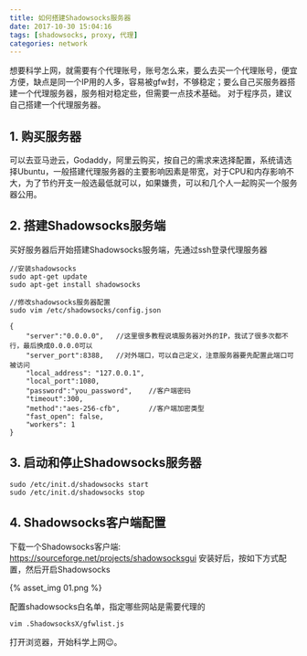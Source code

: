 ```yaml
---
title: 如何搭建Shadowsocks服务器
date: 2017-10-30 15:04:16
tags: [shadowsocks, proxy, 代理]
categories: network
---
```


想要科学上网，就需要有个代理账号，账号怎么来，要么去买一个代理账号，便宜方便，缺点是同一个IP用的人多，容易被gfw封，不够稳定；要么自己买服务器搭建一个代理服务器，服务相对稳定些，但需要一点技术基础。
对于程序员，建议自己搭建一个代理服务器。

## 1. 购买服务器

可以去亚马逊云，Godaddy，阿里云购买，按自己的需求来选择配置，系统请选择Ubuntu，一般搭建代理服务器的主要影响因素是带宽，对于CPU和内存影响不大，为了节约开支一般选最低就可以，如果嫌贵，可以和几个人一起购买一个服务器公用。

## 2. 搭建Shadowsocks服务端

买好服务器后开始搭建Shadowsocks服务端，先通过ssh登录代理服务器
```
//安装shadowsocks
sudo apt-get update
sudo apt-get install shadowsocks
```
```
//修改shadowsocks服务器配置
sudo vim /etc/shadowsocks/config.json
```
```
{
    "server":"0.0.0.0",   //这里很多教程说填服务器对外的IP，我试了很多次都不行，最后换成0.0.0.0可以
    "server_port":8388,   //对外端口，可以自己定义，注意服务器要先配置此端口可被访问
    "local_address": "127.0.0.1",
    "local_port":1080,
    "password":"you_password",    //客户端密码
    "timeout":300,
    "method":"aes-256-cfb",       //客户端加密类型
    "fast_open": false,
    "workers": 1
}
```
<!-- more -->

## 3. 启动和停止Shadowsocks服务器

```
sudo /etc/init.d/shadowsocks start
sudo /etc/init.d/shadowsocks stop
```

## 4. Shadowsocks客户端配置

下载一个Shadowsocks客户端: https://sourceforge.net/projects/shadowsocksgui
安装好后，按如下方式配置，然后开启Shadowsocks

{% asset_img 01.png %}

配置shadowsocks白名单，指定哪些网站是需要代理的
```
vim .ShadowsocksX/gfwlist.js
```
打开浏览器，开始科学上网😉。